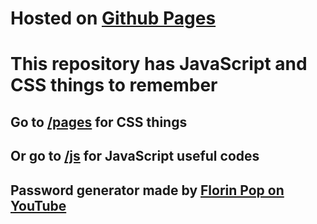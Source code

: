 # Hosted on [Github Pages](https://guilherme-monte.github.io/Interesting-things/)
# This repository has JavaScript and CSS things to remember

## Go to [/pages](https://guilherme-monte.github.io/Interesting-things/pages) for CSS things
## Or go to [/js](https://guilherme-monte.github.io/Interesting-things/js) for JavaScript useful codes

## Password generator made by [Florin Pop on YouTube](https://www.youtube.com/watch?v=dtKciwk_si4&list=WL&index=32&t=29351s&ab_channel=FlorinPop)